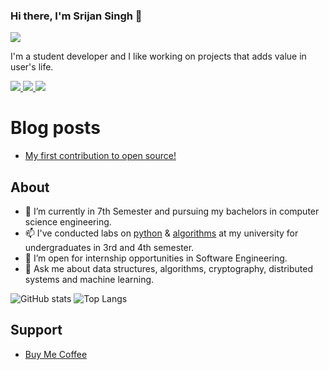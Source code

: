 ### Hi there, I'm Srijan Singh 👋 

![](https://visitor-badge.laobi.icu/badge?page_id=srijan-singh)

I'm a student developer and I like working on projects that adds value in user's life.

<a href="https://www.linkedin.com/in/srijanverse/">
<img src = "https://img.shields.io/badge/LinkedIn-0077B5?style=for-the-badge&logo=linkedin&logoColor=white"/>
</a>

<a href ="https://www.hackerrank.com/srijanverse?hr_r=1">
<img src="https://img.shields.io/badge/-Hackerrank-2EC866?style=for-the-badge&logo=HackerRank&logoColor=white"/>
</a>

<a href="https://www.cloudskillsboost.google/public_profiles/d74803f0-043c-45e3-80a0-b9ddb10d2925">
<img src="https://img.shields.io/badge/Google_Cloud-4285F4?style=for-the-badge&logo=google-cloud&logoColor=white">
</a>


# Blog posts
<!-- BLOG-POST-LIST:START -->
- [My first contribution to open source!](https://dev.to/srijansingh/my-first-contribution-to-open-source-4e28)
<!-- BLOG-POST-LIST:END -->

## About

- 🌱 I’m currently in 7th Semester and pursuing my bachelors in computer science engineering.
- 📫 I've conducted labs on [python](https://github.com/srijan-singh/learn-python) & [algorithms](https://github.com/srijan-singh/learn_algo) at my university for undergraduates in 3rd and 4th semester.
- 🔭 I’m open for internship opportunities in Software Engineering.
- 💬 Ask me about data structures, algorithms, cryptography, distributed systems and machine learning.

![GitHub stats](https://github-readme-stats.vercel.app/api?username=srijan-singh&show_icons=true&theme=github_dark&hide_border=true) 
![Top Langs](https://github-readme-stats.vercel.app/api/top-langs/?username=srijan-singh&exclude_repo=srijan-singh.github.io,face-api-internship,crypto-algo,notebook-cse,Hacktoberfest-2021-Data-Structures-and-Algorithms,make-pull-request,AI,movie,responsive-app,login,portfolio,web,webpage,teachablemachine-community,deep-learning,machine-learning,The-Sparks-Foundation-Internship&layout=compact&theme=github_dark&hide_border=true)

## Support

- [Buy Me Coffee](https://www.buymeacoffee.com/srijansingh)

<!--
**srijan-singh/srijan-singh** is a ✨ _special_ ✨ repository because its `README.md` (this file) appears on your GitHub profile.

Here are some ideas to get you started:

#TODO link -> https://github.com/alexandresanlim/Badges4-README.md-Profile

- 🔭 I’m currently working on ...
- 🌱 I’m currently learning ...
- 👯 I’m looking to collaborate on ...
- 🤔 I’m looking for help with ...
- 💬 Ask me about ...
- 📫 How to reach me: ...
- 😄 Pronouns: ...
- ⚡ Fun fact: ...
-->
